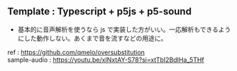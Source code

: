 ## Template : Typescript + p5js + p5-sound

- 基本的に音声解析を使うなら js で実装した方がいい。一応解析もできるようにした動作しない。あくまで音を流すなどの用途に。

ref : https://github.com/qmelo/oversubstitution  
sample-audio : https://youtu.be/xINxtAY-S78?si=xtTbI2BdIHa_5THf
